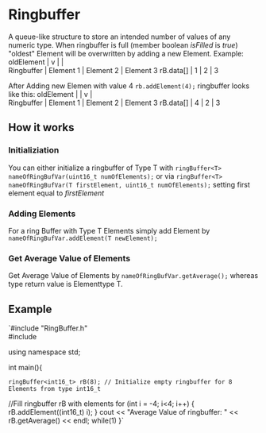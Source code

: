 # Ringbuffer

A queue-like structure to store an intended number of values of any numeric type.
When ringbuffer is full (member boolean *isFilled* is *true*) "oldest" Element will be overwritten by adding a new Element.
Example:
oldElement |    v      |           |    
Ringbuffer | Element 1 | Element 2 | Element 3 
rB.data[]  |    1      |    2      |     3

After Adding new Elemen with value 4 `rb.addElement(4);` ringbuffer looks like this:
oldElement |           |    v      |    
Ringbuffer | Element 1 | Element 2 | Element 3 
rB.data[]  |    4      |    2      |     3

## How it works

### Initializiation
You can either initialize a ringbuffer of Type T with `ringBuffer<T> nameOfRingBufVar(uint16_t numOfElements);` or
via `ringBuffer<T> nameOfRingBufVar(T firstElement, uint16_t numOfElements);` setting first element equal to *firstElement*

### Adding Elements
For a ring Buffer with Type T Elements simply add Element by `nameOfRingBufVar.addElement(T newElement);`

### Get Average Value of Elements
Get Average Value of Elements by `nameOfRingBufVar.getAverage();` whereas type return value is Elementtype T.

## Example

`#include "RingBuffer.h"	
#include <iostream>

using namespace std;

int main(){
  
	ringBuffer<int16_t> rB(8); // Initialize empty ringbuffer for 8 Elements from type int16_t
  
  //Fill ringbuffer rB with elements
  for (int i = -4; i<4; i++)
  {
    rB.addElement((int16_t) i);
  }
  cout << "Average Value of ringbuffer: " << rB.getAverage() << endl;
  while(1)
}`

